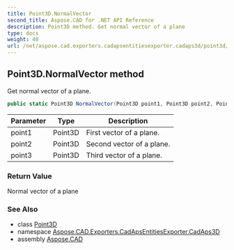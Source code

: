 ```yaml
---
title: Point3D.NormalVector
second_title: Aspose.CAD for .NET API Reference
description: Point3D method. Get normal vector of a plane
type: docs
weight: 40
url: /net/aspose.cad.exporters.cadapsentitiesexporter.cadaps3d/point3d/normalvector/
---
```

## Point3D.NormalVector method

Get normal vector of a plane.

```csharp
public static Point3D NormalVector(Point3D point1, Point3D point2, Point3D point3)
```

| Parameter | Type | Description |
| --- | --- | --- |
| point1 | Point3D | First vector of a plane. |
| point2 | Point3D | Second vector of a plane. |
| point3 | Point3D | Third vector of a plane. |

### Return Value

Normal vector of a plane

### See Also

* class [Point3D](../)
* namespace [Aspose.CAD.Exporters.CadApsEntitiesExporter.CadAps3D](../../../aspose.cad.exporters.cadapsentitiesexporter.cadaps3d/)
* assembly [Aspose.CAD](../../../)


